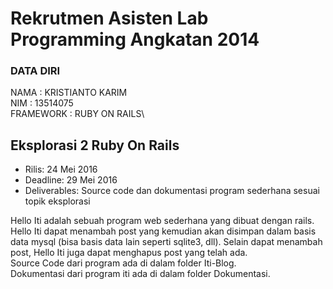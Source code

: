 # Rekrutmen Asisten Lab Programming Angkatan 2014

### DATA DIRI
NAMA : KRISTIANTO KARIM\
NIM : 13514075\
FRAMEWORK : RUBY ON RAILS\

## Eksplorasi 2 Ruby On Rails
* Rilis: 24 Mei 2016
* Deadline: 29 Mei 2016
* Deliverables: Source code dan dokumentasi program sederhana sesuai topik eksplorasi

Hello Iti adalah sebuah program web sederhana yang dibuat dengan rails. Hello Iti dapat menambah post yang kemudian akan disimpan dalam basis data mysql (bisa basis data lain seperti sqlite3, dll). Selain dapat menambah post, Hello Iti juga dapat menghapus post yang telah ada.\
Source Code dari program ada di dalam folder Iti-Blog.\
Dokumentasi dari program iti ada di dalam folder Dokumentasi.
